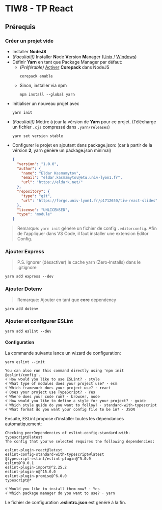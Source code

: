 # TIW8 - TP React

## Prérequis

### Créer un projet vide

- Installer **NodeJS**
- *(Facultatif)* Installer **N**ode **V**ersion **M**anager ([Unix](https://github.com/nvm-sh/nvm) / [Windows](https://github.com/coreybutler/nvm-windows))
- Définir **Yarn** en tant que Package Manager par défaut:
  - *(Préférable)* [Activer](https://yarnpkg.com/getting-started/install) **Corepack** dans NodeJS
    ```shell
    corepack enable
    ```
  - Sinon, installer via npm
    ```shell
    npm install --global yarn
    ```
- Initialiser un nouveau projet avec
  ```shell
  yarn init
  ```
- *(Facultatif)* Mettre à jour la vérsion de **Yarn** pour ce projet. (Télécharge un fichier `.cjs` compressé dans `.yarn/releases`)
  ```shell
  yarn set version stable
  ```
- Configurer le projet en ajoutant dans package.json: (car à partir de la vérsion **2**, yarn génère un package.json minimal)
  ```json
  {
    "version": "1.0.0",
    "author": {
      "name": "Eldar Kasmamytov",
      "email": "eldar.kasmamytov@etu.univ-lyon1.fr",
      "url": "https://eldark.net/"
    },
    "repository": {
      "type": "git",
      "url": "https://forge.univ-lyon1.fr/p1712650/tiw-react-slides"
    },
    "license": "UNLICENSED",
    "type": "module"
  }
  ```

> Remarque: `yarn init` génère un fichier de config `.editorconfig`. Afin de l'appliquer dans VS Code, il faut installer une extension Editor Config.

### Ajouter Express

> P.S. Ignorer (désactiver) le cache yarn (Zero-Installs) dans le .gitignore

```shell
yarn add express --dev
```

### Ajouter Dotenv

> Remarque: Ajouter en tant que **core** dependency

```shell
yarn add dotenv
```

### Ajouter et configurer ESLint

```shell
yarn add eslint --dev
```

#### Configuration

La commande suivante lance un wizard de configuration:

```shell
yarn eslint --init
```

```log
You can also run this command directly using 'npm init @eslint/config'.
√ How would you like to use ESLint? · style
√ What type of modules does your project use? · esm
√ Which framework does your project use? · react
√ Does your project use TypeScript? · Yes
√ Where does your code run? · browser, node
√ How would you like to define a style for your project? · guide
√ Which style guide do you want to follow? · standard-with-typescript
√ What format do you want your config file to be in? · JSON
```

Ensuite, ESLint propose d'installer toutes les dépendances automatiquement:

```log
Checking peerDependencies of eslint-config-standard-with-typescript@latest
The config that you've selected requires the following dependencies:

eslint-plugin-react@latest
eslint-config-standard-with-typescript@latest
@typescript-eslint/eslint-plugin@^5.0.0
eslint@^8.0.1
eslint-plugin-import@^2.25.2
eslint-plugin-n@^15.0.0
eslint-plugin-promise@^6.0.0
typescript@*

√ Would you like to install them now? · Yes
√ Which package manager do you want to use? · yarn
```

Le fichier de configuration **.eslintrc.json** est généré à la fin.
